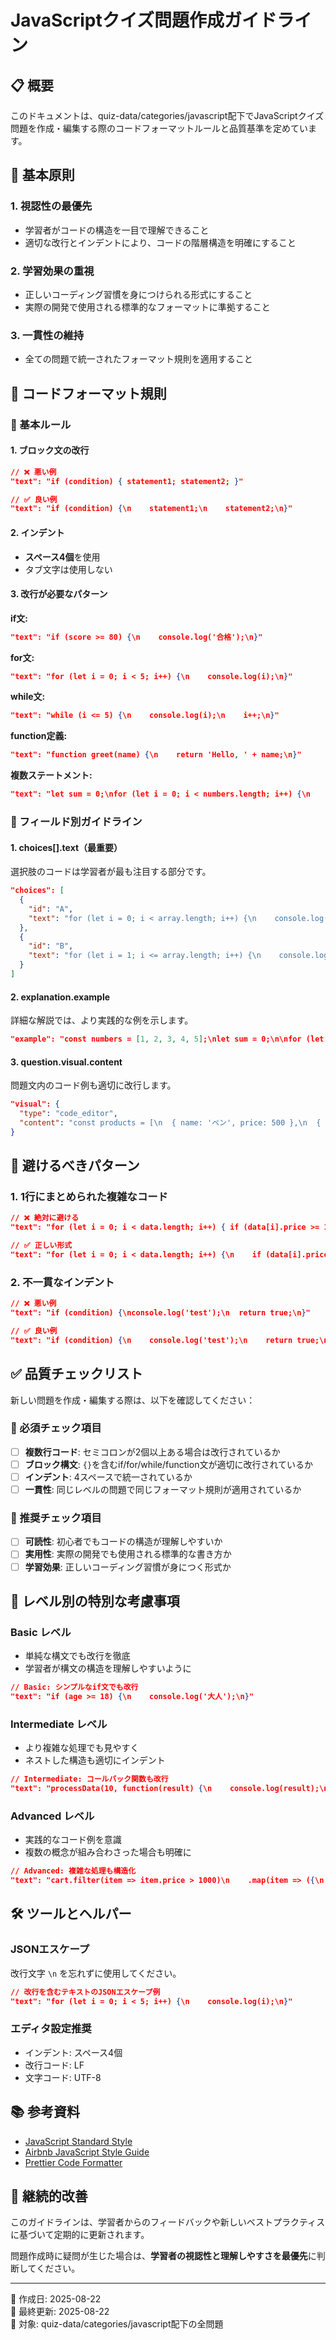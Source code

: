 # JavaScriptクイズ問題作成ガイドライン

## 📋 概要

このドキュメントは、quiz-data/categories/javascript配下でJavaScriptクイズ問題を作成・編集する際のコードフォーマットルールと品質基準を定めています。

## 🎯 基本原則

### 1. **視認性の最優先**
- 学習者がコードの構造を一目で理解できること
- 適切な改行とインデントにより、コードの階層構造を明確にすること

### 2. **学習効果の重視**
- 正しいコーディング習慣を身につけられる形式にすること
- 実際の開発で使用される標準的なフォーマットに準拠すること

### 3. **一貫性の維持**
- 全ての問題で統一されたフォーマット規則を適用すること

## 📏 コードフォーマット規則

### 🔧 基本ルール

#### 1. **ブロック文の改行**
```json
// ❌ 悪い例
"text": "if (condition) { statement1; statement2; }"

// ✅ 良い例  
"text": "if (condition) {\n    statement1;\n    statement2;\n}"
```

#### 2. **インデント**
- **スペース4個**を使用
- タブ文字は使用しない

#### 3. **改行が必要なパターン**

**if文:**
```json
"text": "if (score >= 80) {\n    console.log('合格');\n}"
```

**for文:**
```json
"text": "for (let i = 0; i < 5; i++) {\n    console.log(i);\n}"
```

**while文:**
```json
"text": "while (i <= 5) {\n    console.log(i);\n    i++;\n}"
```

**function定義:**
```json
"text": "function greet(name) {\n    return 'Hello, ' + name;\n}"
```

**複数ステートメント:**
```json
"text": "let sum = 0;\nfor (let i = 0; i < numbers.length; i++) {\n    sum += numbers[i];\n}\nconsole.log(sum);"
```

### 🎨 フィールド別ガイドライン

#### 1. **choices[].text**（最重要）
選択肢のコードは学習者が最も注目する部分です。

```json
"choices": [
  {
    "id": "A",
    "text": "for (let i = 0; i < array.length; i++) {\n    console.log(array[i]);\n}"
  },
  {
    "id": "B", 
    "text": "for (let i = 1; i <= array.length; i++) {\n    console.log(array[i]);\n}"
  }
]
```

#### 2. **explanation.example**
詳細な解説では、より実践的な例を示します。

```json
"example": "const numbers = [1, 2, 3, 4, 5];\nlet sum = 0;\n\nfor (let i = 0; i < numbers.length; i++) {\n    sum += numbers[i];\n    // 各ステップで合計を更新\n}\n\nconsole.log('合計:', sum);\n// 合計: 15"
```

#### 3. **question.visual.content**
問題文内のコード例も適切に改行します。

```json
"visual": {
  "type": "code_editor",
  "content": "const products = [\n  { name: 'ペン', price: 500 },\n  { name: 'ノート', price: 1200 }\n];\n\n// 価格が1000円以上の商品を表示\n_"
}
```

## 🚫 避けるべきパターン

### 1. **1行にまとめられた複雑なコード**
```json
// ❌ 絶対に避ける
"text": "for (let i = 0; i < data.length; i++) { if (data[i].price >= 1000) { console.log(data[i].name); } }"

// ✅ 正しい形式
"text": "for (let i = 0; i < data.length; i++) {\n    if (data[i].price >= 1000) {\n        console.log(data[i].name);\n    }\n}"
```

### 2. **不一貫なインデント**
```json
// ❌ 悪い例
"text": "if (condition) {\nconsole.log('test');\n  return true;\n}"

// ✅ 良い例
"text": "if (condition) {\n    console.log('test');\n    return true;\n}"
```

## ✅ 品質チェックリスト

新しい問題を作成・編集する際は、以下を確認してください：

### 📝 必須チェック項目

- [ ] **複数行コード**: セミコロンが2個以上ある場合は改行されているか
- [ ] **ブロック構文**: `{}`を含むif/for/while/function文が適切に改行されているか  
- [ ] **インデント**: 4スペースで統一されているか
- [ ] **一貫性**: 同じレベルの問題で同じフォーマット規則が適用されているか

### 🎯 推奨チェック項目

- [ ] **可読性**: 初心者でもコードの構造が理解しやすいか
- [ ] **実用性**: 実際の開発でも使用される標準的な書き方か
- [ ] **学習効果**: 正しいコーディング習慣が身につく形式か

## 🔧 レベル別の特別な考慮事項

### Basic レベル
- 単純な構文でも改行を徹底
- 学習者が構文の構造を理解しやすいように

```json
// Basic: シンプルなif文でも改行
"text": "if (age >= 18) {\n    console.log('大人');\n}"
```

### Intermediate レベル  
- より複雑な処理でも見やすく
- ネストした構造も適切にインデント

```json
// Intermediate: コールバック関数も改行
"text": "processData(10, function(result) {\n    console.log(result);\n});"
```

### Advanced レベル
- 実践的なコード例を意識
- 複数の概念が組み合わさった場合も明確に

```json
// Advanced: 複雑な処理も構造化
"text": "cart.filter(item => item.price > 1000)\n    .map(item => ({\n        name: item.name,\n        discountPrice: item.price * 0.9\n    }));"
```

## 🛠️ ツールとヘルパー

### JSONエスケープ
改行文字 `\n` を忘れずに使用してください。

```json
// 改行を含むテキストのJSONエスケープ例
"text": "for (let i = 0; i < 5; i++) {\n    console.log(i);\n}"
```

### エディタ設定推奨
- インデント: スペース4個
- 改行コード: LF
- 文字コード: UTF-8

## 📚 参考資料

- [JavaScript Standard Style](https://standardjs.com/)
- [Airbnb JavaScript Style Guide](https://github.com/airbnb/javascript)
- [Prettier Code Formatter](https://prettier.io/)

## 🔄 継続的改善

このガイドラインは、学習者からのフィードバックや新しいベストプラクティスに基づいて定期的に更新されます。

問題作成時に疑問が生じた場合は、**学習者の視認性と理解しやすさを最優先**に判断してください。

---

📅 作成日: 2025-08-22  
📝 最終更新: 2025-08-22  
🎯 対象: quiz-data/categories/javascript配下の全問題